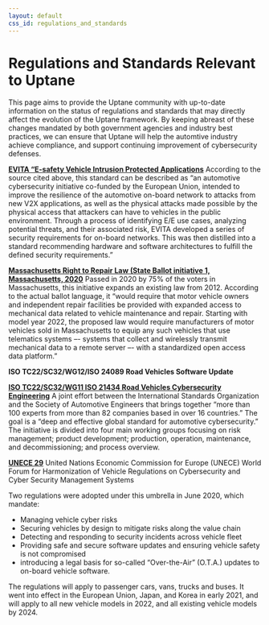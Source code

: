 ```yaml
---
layout: default
css_id: regulations_and_standards
---
```


# Regulations and Standards Relevant to Uptane

This page aims to provide the Uptane community with up-to-date information on the status of regulations and standards that may directly affect the evolution of the Uptane framework. By keeping abreast of these changes mandated by both government agencies and industry best practices, we can ensure that Uptane will help the automtive industry achieve compliance, and support continuing improvement of cybersecurity defenses.

[**EVITA “E-safety Vehicle Intrusion Protected Applications**](https://argus-sec.com/e-safety-vehicle-intrusion-protected-applications-evita/)
According to the source cited above, this standard can be described as “an automotive cybersecurity initiative co-funded by the European Union, intended to improve the resilience of the automotive on-board network to attacks from new V2X applications, as well as the physical attacks made possible by the physical access that attackers can have to vehicles in the public environment. Through a process of identifying E/E use cases, analyzing potential threats, and their associated risk, EVITA developed a series of security requirements for on-board networks. This was then distilled into a standard recommending hardware and software architectures to fulfill the defined security requirements.” 

[**Massachusetts Right to Repair Law (State Ballot initiative 1, Massachusetts, 2020**](https://www.sec.state.ma.us/ele/elepdf/IFV_2020.pdf)
Passed in 2020 by 75% of the voters in Massachusetts, this initiative expands an existing law from 2012. According to the actual ballot language, it “would require that motor vehicle owners and independent repair facilities be provided with expanded access to mechanical data related to vehicle maintenance and repair. Starting with model year 2022, the proposed law would require manufacturers of motor vehicles sold in Massachusetts to equip any such vehicles that use telematics systems –- systems that collect and wirelessly transmit mechanical data to a remote server –- with a standardized open access data platform.” 

**ISO TC22/SC32/WG12/ISO 24089 Road Vehicles Software Update**


[**ISO TC22/SC32/WG11 ISO 21434 Road Vehicles Cybersecurity Engineering**](https://upstream.auto/blog/setting-the-standard-for-automotive-cybersecurity/) 
A joint effort between the International Standards Organization and the Society of Automotive Engineers that brings together “more than 100 experts from more than 82 companies based in over 16 countries.” The goal is a “deep and effective global standard for automotive cybersecurity.” The initiative is divided into four main working groups focusing on risk management; product development; production, operation, maintenance, and decommissioning; and process overview.

[**UNECE 29**](https://upstream.auto/blog/understanding-the-unece-wp-29-cybersecurity-regulation/)  United Nations Economic Commission for Europe (UNECE) World Forum for Harmonization of Vehicle Regulations on Cybersecurity and Cyber Security Management Systems

Two regulations were adopted under this umbrella in June 2020, which mandate: 
* Managing vehicle cyber risks
* Securing vehicles by design to mitigate risks along the value chain
* Detecting and responding to security incidents across vehicle fleet
* Providing safe and secure software updates and ensuring vehicle safety is not compromised
* introducing a legal basis for so-called “Over-the-Air” (O.T.A.) updates to on-board vehicle software.

The regulations will apply to passenger cars, vans, trucks and buses. It went into effect in the European Union, Japan, and Korea in  early 2021, and will apply to all new vehicle models in 2022, and all existing vehicle models by 2024.
